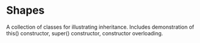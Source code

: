 # Shapes
A collection of classes for illustrating inheritance.  Includes demonstration of this() constructor, super() constructor, constructor overloading.

